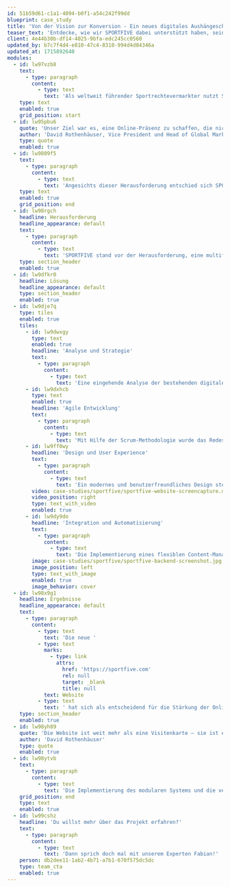 ```yaml
---
id: 51b59d61-c1a1-4094-b0f1-a54c242f99dd
blueprint: case_study
title: 'Von der Vision zur Konversion - Ein neues digitales Aushängeschild für SPORTFIVE'
teaser_text: 'Entdecke, wie wir SPORTFIVE dabei unterstützt haben, seine digitale Präsenz neu zu gestalten und eine Website zu schaffen, die nicht nur informiert, sondern aktiv zur Kundengewinnung beiträgt.'
client: 4e44b30b-df14-4025-9bfa-edc245cc0560
updated_by: b7c7f4d4-e810-47c4-8310-994d4d84346a
updated_at: 1715892640
modules:
  - id: lw97vzb8
    text:
      - type: paragraph
        content:
          - type: text
            text: 'Als weltweit führender Sportrechtevermarkter nutzt SPORTFIVE sein vielfältiges Dienstleistungsportfolio, um Marken und Rechteinhaber mit maßgeschneiderten, kreativen Lösungen zusammenzuführen und deren globale Reichweite sowie Sichtbarkeit effektiv zu steigern. Ursprünglich bestand die Webpräsenz von SPORTFIVE aus einer einfachen Single-Page-Website, ergänzt durch diverse themenspezifische Satellitenseiten, die nicht das volle Potenzial des Unternehmens ausschöpften.'
    type: text
    enabled: true
    grid_position: start
  - id: lw95pbu6
    quote: 'Unser Ziel war es, eine Online-Präsenz zu schaffen, die nicht nur informativ ist, sondern aktiv zur Kundengewinnung beiträgt und unsere Marktführerschaft unterstreicht'
    author: 'David Rothenhäuser, Vice President und Head of Global Marketing Communications bei SPORTFIVE'
    type: quote
    enabled: true
  - id: lw9809f5
    text:
      - type: paragraph
        content:
          - type: text
            text: 'Angesichts dieser Herausforderung entschied sich SPORTFIVE für eine grundlegende Überarbeitung seiner Online-Präsenz. Ziel war es, eine kohärente und ansprechende Online-Identität zu etablieren, die nicht nur als Informationsquelle dient, sondern auch als effektiver Vertriebskanal fungiert. Hierfür wählte SPORTFIVE mit 21st digital einen Partner, der in der Lage ist, die Webseite strategisch neu zu konzipieren und zu entwickeln.'
    type: text
    enabled: true
    grid_position: end
  - id: lw98rgch
    headline: Herausforderung
    headline_appearance: default
    text:
      - type: paragraph
        content:
          - type: text
            text: 'SPORTFIVE stand vor der Herausforderung, eine multifunktionale Website zu entwickeln, die spezifische, landesweite Kampagnen unterstützt und effiziente Lead-Generierungsprozesse fördert. Das Ziel war, eine Website zu schaffen, die sich nahtlos in bestehende CRM-Systeme integriert und gleichzeitig attraktiv für neue Kunden ist.'
    type: section_header
    enabled: true
  - id: lw9dfkr0
    headline: Lösung
    headline_appearance: default
    type: section_header
    enabled: true
  - id: lw9dje7q
    type: tiles
    enabled: true
    tiles:
      - id: lw9dwxgy
        type: text
        enabled: true
        headline: 'Analyse und Strategie'
        text:
          - type: paragraph
            content:
              - type: text
                text: 'Eine eingehende Analyse der bestehenden digitalen Assets war der erste Schritt, gefolgt von einer strategischen Neuplanung, die darauf abzielte, die Website als zentralen Touchpoint im digitalen Ökosystem von SPORTFIVE zu etablieren.'
      - id: lw9dxhcb
        type: text
        enabled: true
        headline: 'Agile Entwicklung'
        text:
          - type: paragraph
            content:
              - type: text
                text: 'Mit Hilfe der Scrum-Methodologie wurde das Redesign in zweiwöchigen Sprints durchgeführt, wobei regelmäßige Abstimmungen sicherstellten, dass alle Teammitglieder auf dem gleichen Stand waren und die Ziele effizient erreicht wurden.'
      - id: lw9ff0wy
        headline: 'Design und User Experience'
        text:
          - type: paragraph
            content:
              - type: text
                text: 'Ein modernes und benutzerfreundliches Design stellte sicher, dass die Website nicht nur ansprechend aussah, sondern auch die Interaktion mit den Nutzern förderte und die Conversion Rate steigerte.'
        video: case-studies/sportfive/sportfive-website-screencapture.mp4
        video_position: right
        type: text_with_video
        enabled: true
      - id: lw9dy9do
        headline: 'Integration und Automatisierung'
        text:
          - type: paragraph
            content:
              - type: text
                text: 'Die Implementierung eines flexiblen Content-Management-Systems und die Integration von Funktionen zur Lead-Generierung waren entscheidend für die Steigerung der Effizienz und die Erreichung der Geschäftsziele.'
        image: case-studies/sportfive/sportfive-backend-screenshot.jpg
        image_position: left
        type: text_with_image
        enabled: true
        image_behavior: cover
  - id: lw98x9g1
    headline: Ergebnisse
    headline_appearance: default
    text:
      - type: paragraph
        content:
          - type: text
            text: 'Die neue '
          - type: text
            marks:
              - type: link
                attrs:
                  href: 'https://sportfive.com'
                  rel: null
                  target: _blank
                  title: null
            text: Website
          - type: text
            text: ' hat sich als entscheidend für die Stärkung der Online-Präsenz und die Förderung des Geschäftswachstums erwiesen. Das positive Feedback von Kunden und internen Stakeholdern sowie die signifikante Steigerung der Conversion Rate bestätigen den Erfolg der Initiative.'
    type: section_header
    enabled: true
  - id: lw98yh89
    quote: 'Die Website ist weit mehr als eine Visitenkarte – sie ist ein entscheidender Treiber für unser Geschäft. Durch die Neugestaltung konnten wir unsere Markenpräsenz signifikant steigern und effektiv neue Kundenbeziehungen aufbauen'
    author: 'David Rothenhäuser'
    type: quote
    enabled: true
  - id: lw98ytvb
    text:
      - type: paragraph
        content:
          - type: text
            text: 'Die Implementierung des modularen Systems und die verbesserte Flexibilität im Content-Management haben es SPORTFIVE ermöglicht, schnell und autonom auf Marktveränderungen zu reagieren und spezifische Kampangen effektiv zu managen.'
    grid_position: end
    type: text
    enabled: true
  - id: lw99cshz
    headline: 'Du willst mehr über das Projekt erfahren?'
    text:
      - type: paragraph
        content:
          - type: text
            text: 'Dann sprich doch mal mit unserem Experten Fabian!'
    person: db2dee11-1ab2-4b71-a7b1-670f575dc5dc
    type: team_cta
    enabled: true
---
```

